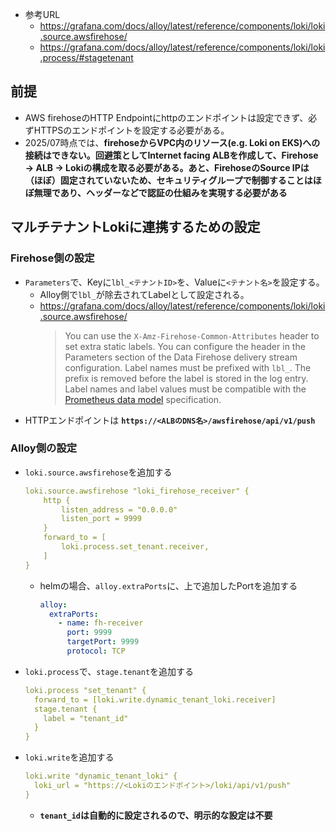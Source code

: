- 参考URL
  - https://grafana.com/docs/alloy/latest/reference/components/loki/loki.source.awsfirehose/
  - https://grafana.com/docs/alloy/latest/reference/components/loki/loki.process/#stagetenant

## 前提
- AWS firehoseのHTTP Endpointにhttpのエンドポイントは設定できず、必ずHTTPSのエンドポイントを設定する必要がある。
- 2025/07時点では、**firehoseからVPC内のリソース(e.g. Loki on EKS)への接続はできない。回避策としてInternet facing ALBを作成して、Firehose → ALB → Lokiの構成を取る必要がある。あと、FirehoseのSource IPは（ほぼ）固定されていないため、セキュリティグループで制御することはほぼ無理であり、ヘッダーなどで認証の仕組みを実現する必要がある**

## マルチテナントLokiに連携するための設定
### Firehose側の設定
- `Parameters`で、Keyに`lbl_<テナントID>`を、Valueに`<テナント名>`を設定する。
  - Alloy側で`lbl_`が除去されてLabelとして設定される。
  - https://grafana.com/docs/alloy/latest/reference/components/loki/loki.source.awsfirehose/
    > You can use the `X-Amz-Firehose-Common-Attributes` header to set extra static labels. You can configure the header in the Parameters section of the Data Firehose delivery stream configuration. Label names must be prefixed with `lbl_`. The prefix is removed before the label is stored in the log entry. Label names and label values must be compatible with the [Prometheus data model](https://prometheus.io/docs/concepts/data_model/#metric-names-and-labels) specification.
- HTTPエンドポイントは **`https://<ALBのDNS名>/awsfirehose/api/v1/push`**

### Alloy側の設定
- `loki.source.awsfirehose`を追加する  
  ```yaml
  loki.source.awsfirehose "loki_firehose_receiver" {
      http {
          listen_address = "0.0.0.0"
          listen_port = 9999
      }
      forward_to = [
          loki.process.set_tenant.receiver,
      ]
  }
  ```
  - helmの場合、`alloy.extraPorts`に、上で追加したPortを追加する  
    ```yaml
    alloy:
      extraPorts:
        - name: fh-receiver
          port: 9999
          targetPort: 9999
          protocol: TCP
    ```
- `loki.process`で、`stage.tenant`を追加する  
  ```yaml
  loki.process "set_tenant" {
    forward_to = [loki.write.dynamic_tenant_loki.receiver]
    stage.tenant {
      label = "tenant_id"
    }
  }
  ```
- `loki.write`を追加する  
  ```yaml
  loki.write "dynamic_tenant_loki" {
    loki_url = "https://<Lokiのエンドポイント>/loki/api/v1/push"
  }
  ```
  - **`tenant_id`は自動的に設定されるので、明示的な設定は不要**